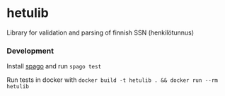 # hetulib

Library for validation and parsing of finnish SSN (henkilötunnus)

### Development

Install [spago](https://github.com/purescript/spago) and run `spago test`

Run tests in docker with `docker build -t hetulib . && docker run --rm hetulib`

